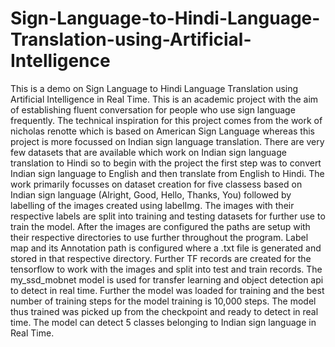 # Sign-Language-to-Hindi-Language-Translation-using-Artificial-Intelligence
This is a demo on Sign Language to Hindi Language Translation using Artificial Intelligence in Real Time.
This is an academic project with the aim of establishing fluent conversation for people who use sign language frequently.
The technical inspiration for this project comes from the work of nicholas renotte which is based on American Sign Language whereas this project is more focussed on Indian sign language translation.
There are very few datasets that are available which work on Indian sign language translation to Hindi so to begin with the project the first step was to convert Indian sign language to English and then translate from English to Hindi.
The work primarily focusses on dataset creation for five classess based on Indian sign language (Alright, Good, Hello, Thanks, You) followed by labelling of the images created using labelImg.
The images with their respective labels are split into training and testing datasets for further use to train the model.
After the images are configured the paths are setup with their respective directories to use further throughout the program.
Label map and its Annotation path is configured where a .txt file is generated and stored in that respective directory.
Further TF records are created for the tensorflow to work with the images and split into test and train records.
The my_ssd_mobnet model is used for transfer learning and object detection api to detect in real time.
Further the model was loaded for training and the best number of training steps for the model training is 10,000 steps.
The model thus trained was picked up from the checkpoint and ready to detect in real time.
The model can detect 5 classes belonging to Indian sign language in Real Time.
